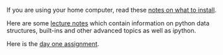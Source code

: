 If you are using your home computer, read these [notes on what to install](computer_setup.md).

Here are some [lecture notes](notes.md) which contain information on python data structures, built-ins and other advanced topics as well as ipython.

Here is the [day one assignment](assignment.md).